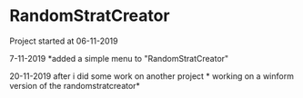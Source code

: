 # RandomStratCreator
Project started at 06-11-2019

7-11-2019 *added a simple menu to "RandomStratCreator"



20-11-2019 after i did some work on another project * working on a winform version of the randomstratcreator*
